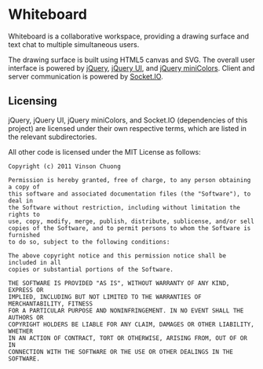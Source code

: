 # Whiteboard
Whiteboard is a collaborative workspace, providing a drawing surface and
text chat to multiple simultaneous users.

The drawing surface is built using HTML5 canvas and SVG. The overall user interface is powered by
[jQuery](http://jquery.com),
[jQuery UI](http://jqueryui.com), and
[jQuery miniColors](http://abeautifulsite.net/blog/2011/02/jquery-minicolors-a-color-selector-for-input-controls/).
Client and server communication is powered by [Socket.IO](http://socket.io/).

## Licensing
jQuery, jQuery UI, jQuery miniColors, and Socket.IO (dependencies of this project)
are licensed under their own respective terms, which are listed in the
relevant subdirectories.

All other code is licensed under the MIT License as follows:

    Copyright (c) 2011 Vinson Chuong

    Permission is hereby granted, free of charge, to any person obtaining a copy of
    this software and associated documentation files (the "Software"), to deal in
    the Software without restriction, including without limitation the rights to
    use, copy, modify, merge, publish, distribute, sublicense, and/or sell
    copies of the Software, and to permit persons to whom the Software is furnished
    to do so, subject to the following conditions:

    The above copyright notice and this permission notice shall be included in all
    copies or substantial portions of the Software.

    THE SOFTWARE IS PROVIDED "AS IS", WITHOUT WARRANTY OF ANY KIND, EXPRESS OR
    IMPLIED, INCLUDING BUT NOT LIMITED TO THE WARRANTIES OF MERCHANTABILITY, FITNESS
    FOR A PARTICULAR PURPOSE AND NONINFRINGEMENT. IN NO EVENT SHALL THE AUTHORS OR
    COPYRIGHT HOLDERS BE LIABLE FOR ANY CLAIM, DAMAGES OR OTHER LIABILITY, WHETHER
    IN AN ACTION OF CONTRACT, TORT OR OTHERWISE, ARISING FROM, OUT OF OR IN
    CONNECTION WITH THE SOFTWARE OR THE USE OR OTHER DEALINGS IN THE SOFTWARE.
